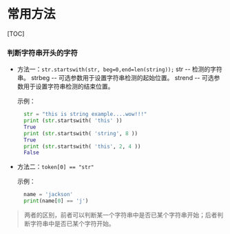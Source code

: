 # 常用方法
[TOC]

### 判断字符串开头的字符

* 方法一：``str.startswith(str, beg=0,end=len(string));``
  str -- 检测的字符串。
  strbeg -- 可选参数用于设置字符串检测的起始位置。
  strend -- 可选参数用于设置字符串检测的结束位置。

  示例：
  ````py
    str = "this is string example....wow!!!"
    print (str.startswith( 'this' ))
    True
    print (str.startswith( 'string', 8 ))
    True
    print (str.startswith( 'this', 2, 4 ))
    False
  ````

* 方法二：``token[0] == "str"``

  示例：
  ````py
    name = 'jackson'
    print(name[0] == 'j')
  ````

> 两者的区别，前者可以判断某一个字符串中是否已某个字符串开始；后者判断字符串中是否已某个字符开始。



### 
